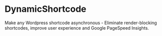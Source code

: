 # DynamicShortcode
Make any Wordpress shortcode asynchronous - Eliminate render-blocking shortcodes, improve user experience and Google PageSpeed Insights.
